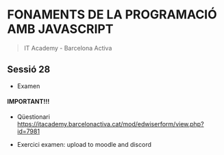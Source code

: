 # FONAMENTS DE LA PROGRAMACIÓ AMB JAVASCRIPT

> IT Academy - Barcelona Activa

## Sessió 28

- Examen

#### IMPORTANT!!!

- Qüestionari https://itacademy.barcelonactiva.cat/mod/edwiserform/view.php?id=7981

- Exercici examen: upload to moodle and discord
